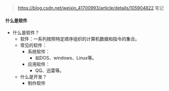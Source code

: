 

>https://blog.csdn.net/weixin_41700993/article/details/105904822 笔记

#### 什么是软件

- 什么是软件？
  - 软件：一系列按照特定顺序组织的计算机数据和指令的集合。
  - 常见的软件：
    - 系统软件：
      - 如DOS、windows、Linux等。
    - 应用软件：
      - QQ、迅雷等。
  - 什么是开发？
    - 制作软件

